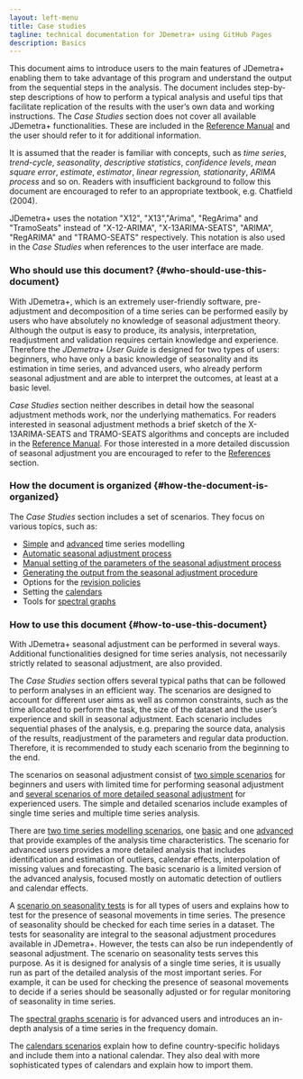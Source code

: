 ```yaml
---
layout: left-menu
title: Case studies
tagline: technical documentation for JDemetra+ using GitHub Pages
description: Basics
--- 
```


This document aims to introduce users to the main features of JDemetra+
enabling them to take advantage of this program and understand the
output from the sequential steps in the analysis. The document includes
step-by-step descriptions of how to perform a typical analysis and
useful tips that facilitate replication of the results with the user’s own
data and working instructions. The *Case Studies* section does not cover
all available JDemetra+ functionalities. These are included in the
[Reference Manual](../reference-manual/) and the user should refer to it for
additional information.

It is assumed that the reader is familiar with concepts, such as *time
series*, *trend-cycle*, *seasonality*, *descriptive statistics*,
*confidence levels*, *mean square error*, *estimate*, *estimator*,
*linear regression, stationarity*, *ARIMA process* and so on. Readers
with insufficient background to follow this document are encouraged to
refer to an appropriate textbook, e.g. Chatfield (2004).

JDemetra+ uses the notation "X12", "X13","Arima", "RegArima" and
"TramoSeats" instead of "X-12-ARIMA", "X-13ARIMA-SEATS", "ARIMA",
"RegARIMA" and "TRAMO-SEATS" respectively. This notation is also used in
the *Case Studies* when references to the user interface are
made.

### Who should use this document? {#who-should-use-this-document}

With JDemetra+, which is an extremely user-friendly software,
pre-adjustment and decomposition of a time series can be performed
easily by users who have absolutely no knowledge of seasonal adjustment
theory. Although the output is easy to produce, its analysis,
interpretation, readjustment and validation requires certain knowledge
and experience. Therefore the *JDemetra+ User Guide* is designed for two
types of users: beginners, who have only a basic knowledge of
seasonality and its estimation in time series, and advanced users, who
already perform seasonal adjustment and are able to interpret the
outcomes, at least at a basic level.

*Case Studies* section neither describes in detail how the seasonal
adjustment methods work, nor the underlying mathematics. For
readers interested in seasonal adjustment methods a brief
sketch of the X-13ARIMA-SEATS and TRAMO-SEATS algorithms and concepts
are included in the [Reference Manual](../reference-manual/). 
For those interested in a more detailed discussion of seasonal adjustment you are encouraged to refer to the [References](../references) section.

### How the document is organized {#how-the-document-is-organized}

The *Case Studies* section includes a set of scenarios. They focus on various topics, such as:
 - [Simple](../case-studies/modelling-basic.html) and [advanced](../case-studies/modelling-advanced.html) time series modelling
 - [Automatic seasonal adjustment process](../case-studies/simplesa.html)
 - [Manual setting of the parameters of the seasonal adjustment process](../case-studies/specification.html)
 - [Generating the output from the seasonal adjustment procedure](../case-studies/output.html)
 - Options for the [revision policies](../case-studies/revision.html)
 - Setting the [calendars](../case-studies/calendars-main.html)
 - Tools for [spectral graphs](../case-studies/spectralgraphs.html)
 

### How to use this document {#how-to-use-this-document}

With JDemetra+ seasonal adjustment can be performed in several ways.
Additional functionalities designed for time series analysis, not
necessarily strictly related to seasonal adjustment, are also provided.

The *Case Studies* section offers several typical paths that can be
followed to perform analyses in an efficient way. The scenarios are
designed to account for different user aims as well as common constraints, such
as the time allocated to perform the task, the size of the dataset and
the user’s experience and skill in seasonal adjustment. Each scenario
includes sequential phases of the analysis, e.g. preparing the source data,
analysis of the results, readjustment of the parameters and regular data
production. Therefore, it is recommended to study each scenario from the
beginning to the end.
 
The scenarios on seasonal adjustment consist of [two simple scenarios](../case-studies/simplesa.html)
for beginners and users with limited
time for performing seasonal adjustment and [several scenarios of more
detailed seasonal adjustment](../case-studies/detailedsa.html) for experienced users. The simple and
detailed scenarios include examples of single time
series and multiple time series analysis.

There are [two time series modelling scenarios](../case-studies/modelling-main.html), 
one [basic](../case-studies/modelling-basic.html) and one [advanced](../case-studies/modelling-basic.html)
that provide examples of the analysis time characteristics. The
scenario for advanced users provides a more detailed analysis that includes
identification and estimation of outliers, calendar effects,
interpolation of missing values and forecasting. The basic scenario is a
limited version of the advanced analysis, focused mostly on automatic
detection of outliers and calendar effects.

A [scenario on seasonality tests](../case-studies/seasonalitytests.html) 
is for all types of users and explains
how to test for the presence of seasonal movements in time series. The
presence of seasonality should be checked for each time series in a
dataset. The tests for seasonality are integral to the seasonal
adjustment procedures available in JDemetra+. However, the tests can also be
run independently of seasonal adjustment. The scenario on seasonality
tests serves this purpose. As it is designed for analysis of a single
time series, it is usually run as part of the detailed analysis of the most
important series. For example, it can be used for checking the presence
of seasonal movements to decide if a series should be seasonally
adjusted or for regular monitoring of seasonality in time series.

The [spectral graphs scenario](../case-studies/spectralgraphs.html) is for advanced users and introduces
an in-depth analysis of a time series in the frequency domain.

The [calendars scenarios](../case-studies/calendars-main.html) explain how to define country-specific holidays
and include them into a national calendar. They also deal with more
sophisticated types of calendars and explain how to import them.
